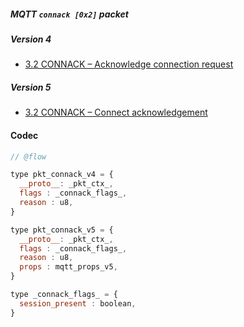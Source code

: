##### MQTT `connack [0x2]` packet

##### Version 4

- [3.2 CONNACK – Acknowledge connection request](http://docs.oasis-open.org/mqtt/mqtt/v3.1.1/os/mqtt-v3.1.1-os.html#_Toc398718033)


##### Version 5

- [3.2 CONNACK – Connect acknowledgement](https://docs.oasis-open.org/mqtt/mqtt/v5.0/os/mqtt-v5.0-os.html#_Toc3901074)


#### Codec

```javascript
// @flow

type pkt_connack_v4 = {
  __proto__: _pkt_ctx_,
  flags : _connack_flags_,
  reason : u8,
}

type pkt_connack_v5 = {
  __proto__: _pkt_ctx_,
  flags : _connack_flags_,
  reason : u8,
  props : mqtt_props_v5,
}

type _connack_flags_ = {
  session_present : boolean,
}
```
